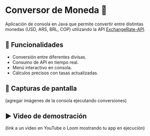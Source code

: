 # Conversor de Moneda 💱

Aplicación de consola en Java que permite convertir entre distintas monedas (USD, ARS, BRL, COP) utilizando la API [ExchangeRate-API](https://www.exchangerate-api.com/).

## 🚀 Funcionalidades
- Conversión entre diferentes divisas.
- Consumo de API en tiempo real.
- Menú interactivo en consola.
- Cálculos precisos con tasas actualizadas.

## 📸 Capturas de pantalla
(agregar imágenes de la consola ejecutando conversiones)

## ▶️ Video de demostración
(link a un video en YouTube o Loom mostrando tu app en ejecución)


